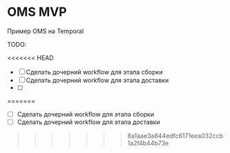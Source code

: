 # OMS MVP

Пример OMS на Temporal

TODO:

<<<<<<< HEAD
 -[ ] Сделать дочерний workflow для этапа сборки
 -[ ] Сделать дочерний workflow для этапа доставки
 -[ ] 
=======
 - [ ] Сделать дочерний workflow для этапа сборки
 - [ ] Сделать дочерний workflow для этапа доставки

>>>>>>> 8a1aae3a844edfc6171eea032ccb1a2f4b44b73e
